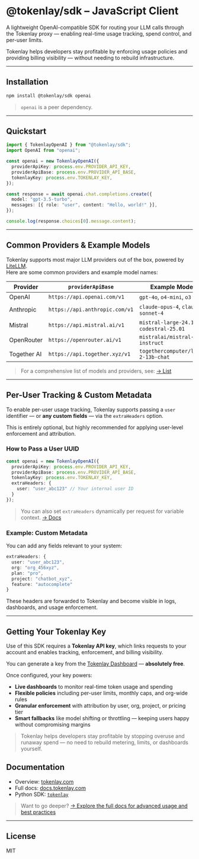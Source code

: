 # @tokenlay/sdk – JavaScript Client

A lightweight OpenAI-compatible SDK for routing your LLM calls through the Tokenlay proxy — enabling real-time usage tracking, spend control, and per-user limits.

Tokenlay helps developers stay profitable by enforcing usage policies and providing billing visibility — without needing to rebuild infrastructure.

---

## Installation

```bash
npm install @tokenlay/sdk openai
```

> `openai` is a peer dependency.

---

## Quickstart

```ts
import { TokenlayOpenAI } from "@tokenlay/sdk";
import OpenAI from "openai";

const openai = new TokenlayOpenAI({
  providerApiKey: process.env.PROVIDER_API_KEY,
  providerApiBase: process.env.PROVIDER_API_BASE,
  tokenlayKey: process.env.TOKENLAY_KEY,
});

const response = await openai.chat.completions.create({
  model: "gpt-3.5-turbo",
  messages: [{ role: "user", content: "Hello, world!" }],
});

console.log(response.choices[0].message.content);
```

---

## Common Providers & Example Models

Tokenlay supports most major LLM providers out of the box, powered by [LiteLLM](https://github.com/BerriAI/litellm).  
Here are some common providers and example model names:

| Provider    | `providerApiBase`              | Example Models                                                                                                    |
| ----------- | ------------------------------ | ----------------------------------------------------------------------------------------------------------------- |
| OpenAI      | `https://api.openai.com/v1`    | `gpt-4o`, `o4-mini`, `o3`                               |
| Anthropic   | `https://api.anthropic.com/v1` | `claude-opus-4`, `claude-sonnet-4`                 |
| Mistral     | `https://api.mistral.ai/v1`    | `mistral-large-24.11`, `codestral-25.01` |
| OpenRouter  | `https://openrouter.ai/v1`     | `mistralai/mistral-7b-instruct`                            |
| Together AI | `https://api.together.xyz/v1`  | `togethercomputer/llama-2-13b-chat`                      |

> For a comprehensive list of models and providers, see: [→ List](https://docs.tokenlay.com/does-not-exist)

---

## Per-User Tracking & Custom Metadata

To enable per-user usage tracking, Tokenlay supports passing a `user` identifier — or **any custom fields** — via the `extraHeaders` option.

This is entirely optional, but highly recommended for applying user-level enforcement and attribution.

### How to Pass a User UUID

```ts
const openai = new TokenlayOpenAI({
  providerApiKey: process.env.PROVIDER_API_KEY,
  providerApiBase: process.env.PROVIDER_API_BASE,
  tokenlayKey: process.env.TOKENLAY_KEY,
  extraHeaders: {
    user: "user_abc123" // Your internal user ID
  }
});
```

> You can also set `extraHeaders` dynamically per request for variable context. [→ Docs](https://docs.tokenlay.com/does-not-exist)

### Example: Custom Metadata

You can add any fields relevant to your system:

```ts
extraHeaders: {
  user: "user_abc123",
  org: "org_456xyz",
  plan: "pro",
  project: "chatbot_xyz",
  feature: "autocomplete"
}
```

These headers are forwarded to Tokenlay and become visible in logs, dashboards, and usage enforcement.

---

## Getting Your Tokenlay Key

Use of this SDK requires a **Tokenlay API key**, which links requests to your account and enables tracking, enforcement, and billing visibility.

You can generate a key from the [Tokenlay Dashboard](https://tokenlay.com/signup) — **absolutely free**.

Once configured, your key powers:

- **Live dashboards** to monitor real-time token usage and spending  
- **Flexible policies** including per-user limits, monthly caps, and org-wide rules  
- **Granular enforcement** with attribution by user, org, project, or pricing tier  
- **Smart fallbacks** like model shifting or throttling — keeping users happy without compromising margins

> Tokenlay helps developers stay profitable by stopping overuse and runaway spend — no need to rebuild metering, limits, or dashboards yourself.

## Documentation

- Overview: [tokenlay.com](https://tokenlay.com)  
- Full docs: [docs.tokenlay.com](https://docs.tokenlay.com)  
- Python SDK: [`tokenlay`](https://pypi.org/project/tokenlay/)

> Want to go deeper? [→ Explore the full docs for advanced usage and best practices](https://docs.tokenlay.com)


---

## License

MIT
